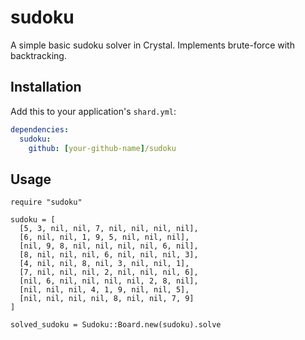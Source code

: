 # sudoku

A simple basic sudoku solver in Crystal. Implements brute-force with backtracking.

## Installation

Add this to your application's `shard.yml`:

```yaml
dependencies:
  sudoku:
    github: [your-github-name]/sudoku
```

## Usage

```crystal
require "sudoku"
```

```
sudoku = [
  [5, 3, nil, nil, 7, nil, nil, nil, nil],
  [6, nil, nil, 1, 9, 5, nil, nil, nil],
  [nil, 9, 8, nil, nil, nil, nil, 6, nil],
  [8, nil, nil, nil, 6, nil, nil, nil, 3],
  [4, nil, nil, 8, nil, 3, nil, nil, 1],
  [7, nil, nil, nil, 2, nil, nil, nil, 6],
  [nil, 6, nil, nil, nil, nil, 2, 8, nil],
  [nil, nil, nil, 4, 1, 9, nil, nil, 5],
  [nil, nil, nil, nil, 8, nil, nil, 7, 9]
]

solved_sudoku = Sudoku::Board.new(sudoku).solve
```

